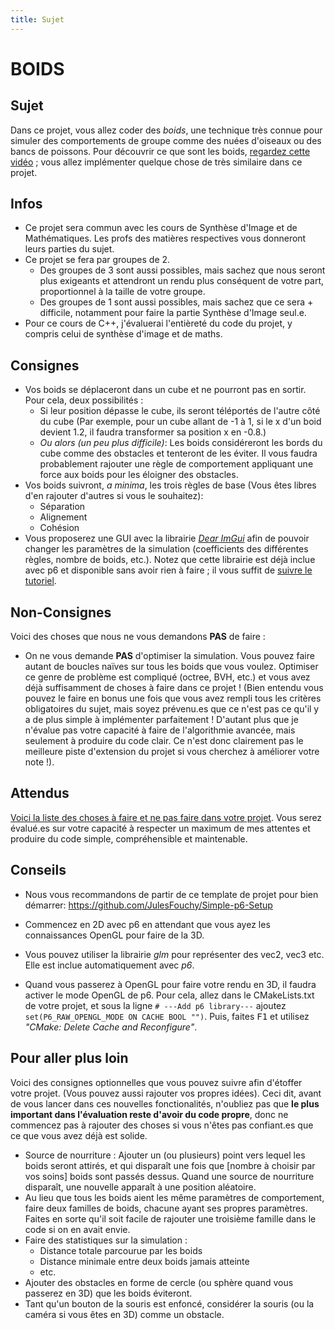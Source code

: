 ```yaml
---
title: Sujet
---
```


# BOIDS

## Sujet

Dans ce projet, vous allez coder des *boids*, une technique très connue pour simuler des comportements de groupe comme des nuées d'oiseaux ou des bancs de poissons. Pour découvrir ce que sont les boids, [regardez cette vidéo](https://youtu.be/LltugBg4dtk) ; vous allez implémenter quelque chose de très similaire dans ce projet.

## Infos

- Ce projet sera commun avec les cours de Synthèse d'Image et de Mathématiques. Les profs des matières respectives vous donneront leurs parties du sujet.
- Ce projet se fera par groupes de 2.
  - Des groupes de 3 sont aussi possibles, mais sachez que nous seront plus exigeants et attendront un rendu plus conséquent de votre part, proportionnel à la taille de votre groupe.
  - Des groupes de 1 sont aussi possibles, mais sachez que ce sera + difficile, notamment pour faire la partie Synthèse d'Image seul.e.
- Pour ce cours de C++, j'évaluerai l'entièreté du code du projet, y compris celui de synthèse d'image et de maths.

## Consignes

- Vos boids se déplaceront dans un cube et ne pourront pas en sortir. Pour cela, deux possibilités :
  - Si leur position dépasse le cube, ils seront téléportés de l'autre côté du cube (Par exemple, pour un cube allant de -1 à 1, si le x d'un boid devient 1.2, il faudra transformer sa position x en -0.8.)
  - *Ou alors (un peu plus difficile)*: Les boids considéreront les bords du cube comme des obstacles et tenteront de les éviter. Il vous faudra probablement rajouter une règle de comportement appliquant une force aux boids pour les éloigner des obstacles.
- Vos boids suivront, *a minima*, les trois règles de base (Vous êtes libres d'en rajouter d'autres si vous le souhaitez):
  - Séparation
  - Alignement
  - Cohésion
- Vous proposerez une GUI avec la librairie [*Dear ImGui*](https://julesfouchy.github.io/p6-docs/tutorials/dear-imgui) afin de pouvoir changer les paramètres de la simulation (coefficients des différentes règles, nombre de boids, etc.). Notez que cette librairie est déjà inclue avec p6 et disponible sans avoir rien à faire ; il vous suffit de [suivre le tutoriel](https://julesfouchy.github.io/p6-docs/tutorials/dear-imgui).

## Non-Consignes

Voici des choses que nous ne vous demandons **PAS** de faire :

- On ne vous demande **PAS** d'optimiser la simulation. Vous pouvez faire autant de boucles naïves sur tous les boids que vous voulez. Optimiser ce genre de problème est compliqué (octree, BVH, etc.) et vous avez déjà suffisamment de choses à faire dans ce projet !
(Bien entendu vous pouvez le faire en bonus une fois que vous avez rempli tous les critères obligatoires du sujet, mais soyez prévenu.es que ce n'est pas ce qu'il y a de plus simple à implémenter parfaitement ! D'autant plus que je n'évalue pas votre capacité à faire de l'algorithmie avancée, mais seulement à produire du code clair. Ce n'est donc clairement pas le meilleure piste d'extension du projet si vous cherchez à améliorer votre note !).

## Attendus

[Voici la liste des choses à faire et ne pas faire dans votre projet](/evaluation). Vous serez évalué.es sur votre capacité à respecter un maximum de mes attentes et produire du code simple, compréhensible et maintenable.

## Conseils

- Nous vous recommandons de partir de ce template de projet pour bien démarrer: https://github.com/JulesFouchy/Simple-p6-Setup

- Commencez en 2D avec p6 en attendant que vous ayez les connaissances OpenGL pour faire de la 3D.

- Vous pouvez utiliser la librairie *glm* pour représenter des vec2, vec3 etc. Elle est inclue automatiquement avec *p6*.

- Quand vous passerez à OpenGL pour faire votre rendu en 3D, il faudra activer le mode OpenGL de p6. Pour cela, allez dans le CMakeLists.txt de votre projet, et sous la ligne `# ---Add p6 library---` ajoutez `set(P6_RAW_OPENGL_MODE ON CACHE BOOL "")`. Puis, faites <kbd>F1</kbd> et utilisez *"CMake: Delete Cache and Reconfigure"*.

## Pour aller plus loin

Voici des consignes optionnelles que vous pouvez suivre afin d'étoffer votre projet. (Vous pouvez aussi rajouter vos propres idées). Ceci dit, avant de vous lancer dans ces nouvelles fonctionalités, n'oubliez pas que **le plus important dans l'évaluation reste d'avoir du code propre**, donc ne commencez pas à rajouter des choses si vous n'êtes pas confiant.es que ce que vous avez déjà est solide.

- Source de nourriture : Ajouter un (ou plusieurs) point vers lequel les boids seront attirés, et qui disparaît une fois que [nombre à choisir par vos soins] boids sont passés dessus. Quand une source de nourriture disparaît, une nouvelle apparaît à une position aléatoire.
- Au lieu que tous les boids aient les même paramètres de comportement, faire deux familles de boids, chacune ayant ses propres paramètres. Faites en sorte qu'il soit facile de rajouter une troisième famille dans le code si on en avait envie.
- Faire des statistiques sur la simulation :
  -  Distance totale parcourue par les boids
  -  Distance minimale entre deux boids jamais atteinte
  -  etc.
- Ajouter des obstacles en forme de cercle (ou sphère quand vous passerez en 3D) que les boids éviteront.
- Tant qu'un bouton de la souris est enfoncé, considérer la souris (ou la caméra si vous êtes en 3D) comme un obstacle.